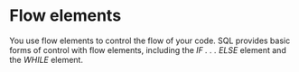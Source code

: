 # Flow elements

You use flow elements to control the flow of your code. SQL provides basic forms of control with flow elements, including the *IF . . . ELSE* element and the *WHILE* element.